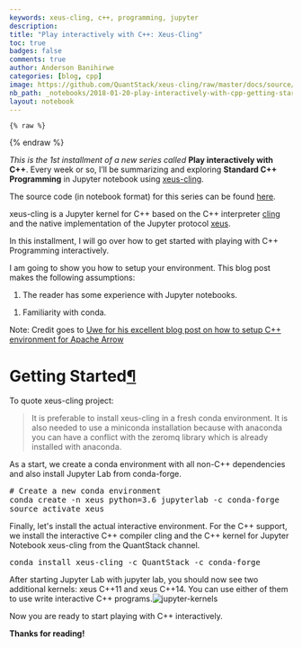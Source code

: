 ```yaml
---
keywords: xeus-cling, c++, programming, jupyter
description: 
title: "Play interactively with C++: Xeus-Cling"
toc: true 
badges: false
comments: true
author: Anderson Banihirwe
categories: [blog, cpp]
image: https://github.com/QuantStack/xeus-cling/raw/master/docs/source/xeus-cling.svg?sanitize=true
nb_path: _notebooks/2018-01-20-play-interactively-with-cpp-getting-started-with-xeus-cling.ipynb
layout: notebook
---
```


<!--
#################################################
### THIS FILE WAS AUTOGENERATED! DO NOT EDIT! ###
#################################################
# file to edit: _notebooks/2018-01-20-play-interactively-with-cpp-getting-started-with-xeus-cling.ipynb
-->

<div class="container" id="notebook-container">
        
    {% raw %}
    
<div class="cell border-box-sizing code_cell rendered">

</div>
    {% endraw %}

<div class="cell border-box-sizing text_cell rendered"><div class="inner_cell">
<div class="text_cell_render border-box-sizing rendered_html">
<p><em>This is the 1st installment of a new series called</em> <strong>Play interactively with C++</strong>. Every week or so, I’ll be summarizing and exploring <strong>Standard C++ Programming</strong> in Jupyter notebook using <a href="https://github.com/QuantStack/xeus-cling">xeus-cling</a>.</p>
<p>The source code (in notebook format) for this series can be found <a href="http://nbviewer.jupyter.org/github/andersy005/interactive-cpp/tree/master/">here</a>.</p>

</div>
</div>
</div>
<div class="cell border-box-sizing text_cell rendered"><div class="inner_cell">
<div class="text_cell_render border-box-sizing rendered_html">
<p>xeus-cling is a Jupyter kernel for C++ based on the C++ interpreter <a href="https://github.com/root-project/cling">cling</a> and the native implementation of the Jupyter protocol <a href="https://github.com/QuantStack/xeus">xeus</a>.</p>
<!-- PELICAN_END_SUMMARY -->
</div>
</div>
</div>
<div class="cell border-box-sizing text_cell rendered"><div class="inner_cell">
<div class="text_cell_render border-box-sizing rendered_html">
<p>In this installment, I will go over how to get started with playing with C++ Programming interactively.</p>
<p>I am going to show you how to setup your environment. This blog post makes the following assumptions:</p>
<ol>
<li>The reader has some experience with Jupyter notebooks.</li>
</ol>
<ol>
<li>Familiarity with conda.</li>
</ol>
<p>Note: Credit goes to <a href="https://uwekorn.com/2017/12/17/play-interactively-with-arrow-cpp-in-xeus-cling.html">Uwe for his excellent blog post on how to setup C++ environment for Apache Arrow</a></p>
<h1 id="Getting-Started">Getting Started<a class="anchor-link" href="#Getting-Started">&#182;</a></h1><p>To quote xeus-cling project:</p>
<blockquote><p>It is preferable to install xeus-cling in a fresh conda environment. It is also needed to use a miniconda installation because with anaconda you can have a conflict with the zeromq library which is already installed with anaconda.</p>
</blockquote>
<p>As a start, we create a conda environment with all non-C++ dependencies and also install Jupyter Lab from conda-forge.</p>
<div class="highlight"><pre><span></span><span class="c1"># Create a new conda environment</span>
conda create -n xeus <span class="nv">python</span><span class="o">=</span><span class="m">3</span>.6 jupyterlab -c conda-forge
<span class="nb">source</span> activate xeus
</pre></div>
<p>Finally, let's install the actual interactive environment. For the C++ support, we install the interactive C++ compiler cling and the C++ kernel for Jupyter Notebook xeus-cling from the QuantStack channel.</p>
<div class="highlight"><pre><span></span>conda install xeus-cling -c QuantStack -c conda-forge
</pre></div>
<p>After starting Jupyter Lab with jupyter lab, you should now see two additional kernels: xeus C++11 and xeus C++14. You can use either of them to use write interactive C++ programs.<img src="https://i.imgur.com/MoUPWd7.png" alt="jupyter-kernels"></p>
<p>Now you are ready to start playing with C++ interactively.</p>
<p><strong>Thanks for reading!</strong></p>

</div>
</div>
</div>
</div>
 

<script type="application/vnd.jupyter.widget-state+json">
{"state": {}, "version_major": 2, "version_minor": 0}
</script>

